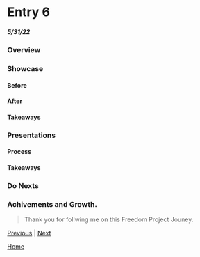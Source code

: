 # Entry 6
##### 5/31/22

### Overview

### Showcase 

#### Before

#### After

#### Takeaways 

### Presentations

#### Process

#### Takeaways

### Do Nexts

### Achivements and Growth.

>Thank you for follwing me on this Freedom Project Jouney.

[Previous](entry05.md) | [Next](entry07.md)

[Home](../README.md)
